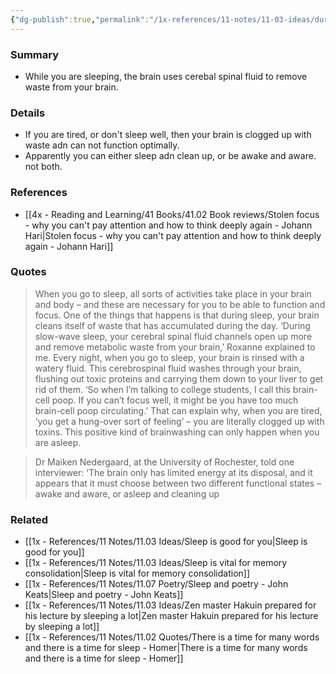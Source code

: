 ```yaml
---
{"dg-publish":true,"permalink":"/1x-references/11-notes/11-03-ideas/during-sleep-your-brain-cleans-itself-of-toxins/","title":"During sleep, your brain cleans itself of toxins","created":"2025-02-03T20:43:52.458+03:00","updated":"2025-02-08T20:11:23.242+03:00"}
---
```



### Summary
- While you are sleeping, the brain uses cerebal spinal fluid to remove waste from your brain.

### Details
- If you are tired, or don't sleep well, then your brain is clogged up with waste adn can not function optimally.
- Apparently you can either sleep adn clean up, or be awake and aware. not both.

### References
- [[4x - Reading and Learning/41 Books/41.02 Book reviews/Stolen focus - why you can't pay attention and how to think deeply again - Johann Hari\|Stolen focus - why you can't pay attention and how to think deeply again - Johann Hari]]

### Quotes
> When you go to sleep, all sorts of activities take place in your brain and body – and these are necessary for you to be able to function and focus. One of the things that happens is that during sleep, your brain cleans itself of waste that has accumulated during the day. ‘During slow-wave sleep, your cerebral spinal fluid channels open up more and remove metabolic waste from your brain,’ Roxanne explained to me. Every night, when you go to sleep, your brain is rinsed with a watery fluid. This cerebrospinal fluid washes through your brain, flushing out toxic proteins and carrying them down to your liver to get rid of them. ‘So when I’m talking to college students, I call this brain-cell poop. If you can’t focus well, it might be you have too much brain-cell poop circulating.’ That can explain why, when you are tired, ‘you get a hung-over sort of feeling’ – you are literally clogged up with toxins. This positive kind of brainwashing can only happen when you are asleep.

> Dr Maiken Nedergaard, at the University of Rochester, told one interviewer: ‘The brain only has limited energy at its disposal, and it appears that it must choose between two different functional states – awake and aware, or asleep and cleaning up

### Related
- [[1x - References/11 Notes/11.03 Ideas/Sleep is good for you\|Sleep is good for you]]
- [[1x - References/11 Notes/11.03 Ideas/Sleep is vital for memory consolidation\|Sleep is vital for memory consolidation]]
- [[1x - References/11 Notes/11.07 Poetry/Sleep and poetry - John Keats\|Sleep and poetry - John Keats]]
- [[1x - References/11 Notes/11.03 Ideas/Zen master Hakuin prepared for his lecture by sleeping a lot\|Zen master Hakuin prepared for his lecture by sleeping a lot]]
- [[1x - References/11 Notes/11.02 Quotes/There is a time for many words and there is a time for sleep - Homer\|There is a time for many words and there is a time for sleep - Homer]]
